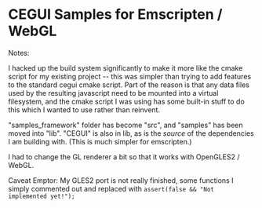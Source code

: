 CEGUI Samples for Emscripten / WebGL 
====================================

Notes: 

I hacked up the build system significantly to make it more like the cmake script for my existing project -- this was simpler than trying to add features to the standard cegui cmake script. Part of the reason is that any data files used by the resulting javascript need to be mounted into a virtual filesystem, and the cmake script I was using has some built-in stuff to do this which I wanted to use rather than reinvent.

"samples_framework" folder has become "src", and "samples" has been moved into "lib". "CEGUI" is also in lib, as is the *source* of the dependencies I am building with. (This is much simpler for emscripten.)

I had to change the GL renderer a bit so that it works with OpenGLES2 / WebGL. 

Caveat Emptor: My GLES2 port is not really finished, some functions I simply commented out and replaced with `assert(false && "Not implemented yet!");` 
